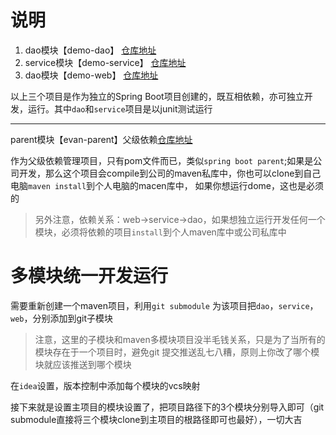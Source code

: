 # 说明

1. dao模块【demo-dao】 [仓库地址](https://github.com/Aronzhiliangwang/demo-dao)
2. service模块【demo-service】 [仓库地址](https://github.com/Aronzhiliangwang/demo-service)
3. dao模块【demo-web】 [仓库地址](https://github.com/Aronzhiliangwang/demo-web)

以上三个项目是作为独立的Spring Boot项目创建的，既互相依赖，亦可独立开发，运行。其中`dao`和`service`项目是以junit测试运行


---------
parent模块【evan-parent】父级依赖[仓库地址](https://github.com/Aronzhiliangwang/evan-parent)

作为父级依赖管理项目，只有pom文件而已，类似`spring boot parent`;如果是公司开发，那么这个项目会compile到公司的maven私库中，你也可以clone到自己电脑`maven install`到个人电脑的macen库中，
如果你想运行dome，这也是必须的

> 另外注意，依赖关系：web->service->dao，如果想独立运行开发任何一个模块，必须将依赖的项目`install`到个人maven库中或公司私库中
 
 
# 多模块统一开发运行

需要重新创建一个maven项目，利用`git submodule` 为该项目把`dao`，`service`，`web`，分别添加到git子模块
> 注意，这里的子模块和maven多模块项目没半毛钱关系，只是为了当所有的模块存在于一个项目时，避免git 提交推送乱七八糟，原则上你改了哪个模块就应该推送到哪个模块

在`idea`设置，版本控制中添加每个模块的vcs映射

接下来就是设置主项目的模块设置了，把项目路径下的3个模块分别导入即可（git submodule直接将三个模块clone到主项目的根路径即可也最好），一切大吉

